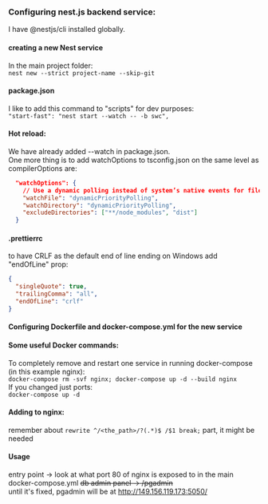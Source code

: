 ### Configuring nest.js backend service:
I have @nestjs/cli installed globally.

#### creating a new Nest service
In the main project folder: \
`nest new --strict project-name --skip-git`

#### package.json
I like to add this command to "scripts" for dev purposes: \
`"start-fast": "nest start --watch -- -b swc",`

#### Hot reload:
We have already added --watch in package.json. \
One more thing is to add watchOptions to tsconfig.json on the same level as compilerOptions are:
``` json
  "watchOptions": {
    // Use a dynamic polling instead of system’s native events for file changes.
    "watchFile": "dynamicPriorityPolling",
    "watchDirectory": "dynamicPriorityPolling",
    "excludeDirectories": ["**/node_modules", "dist"]
  }
```

#### .prettierrc
to have CRLF as the default end of line ending on Windows add "endOfLine" prop:
``` json
{
  "singleQuote": true,
  "trailingComma": "all",
  "endOfLine": "crlf"
}
```

#### Configuring Dockerfile and docker-compose.yml for the new service

#### Some useful Docker commands:
To completely remove and restart one service in running docker-compose (in this example nginx): \
`docker-compose rm -svf nginx; docker-compose up -d --build nginx` \
If you changed just ports: \
`docker-compose up -d`

#### Adding to nginx:
remember about `rewrite ^/<the_path>/?(.*)$ /$1 break;` part, it might be needed

#### Usage
entry point -> look at what port 80 of nginx is exposed to in the main docker-compose.yml
~~db admin panel -> /pgadmin~~ \
until it's fixed, pgadmin will be at http://149.156.119.173:5050/
